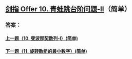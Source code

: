 ## [剑指 Offer 10. 青蛙跳台阶问题-II](https://leetcode-cn.com/problems/merge-two-sorted-lists/)（简单）





### 答案：



#### [上一题（10. 斐波那契数列-I）(简单)](https://github.com/sdwwld/leetCode/blob/master/src/main/java/com/wld/java/offer/剑指Offer10-I.md)

#### [下一题（11. 旋转数组的最小数字）(简单)](https://github.com/sdwwld/leetCode/blob/master/src/main/java/com/wld/java/offer/剑指Offer11.md)